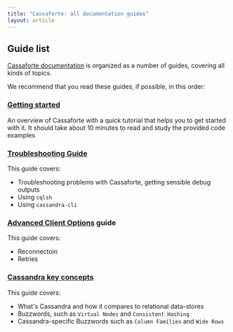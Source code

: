 ```yaml
---
title: "Cassaforte: all documentation guides"
layout: article
---
```


## Guide list

[Cassaforte documentation](https://github.com/clojurewerkz/) is organized as a number of guides, covering all kinds of topics.

We recommend that you read these guides, if possible, in this order:


###  [Getting started](/articles/getting_started.html)

An overview of Cassaforte with a quick tutorial that helps you to get started with it. It should take about
10 minutes to read and study the provided code examples

### [Troubleshooting Guide](/articles/troubleshooting.html)

This guide covers:

 * Troubleshooting problems with Cassaforte, getting sensible debug outputs
 * Using `cqlsh`
 * Using `cassandra-cli`

### [Advanced Client Options](/articles/advanced_client_options.html) guide

This guide covers:

 * Reconnectoin
 * Retries

### [Cassandra key concepts](/articles/cassandra_key_concepts.html)

This guide covers:

 * What's Cassandra and how it compares to relational data-stores
 * Buzzwords, such as `Virtual Nodes` and `Consistent Hashing`
 * Cassandra-specific Buzzwords such as `Column Families` and `Wide Rows`
